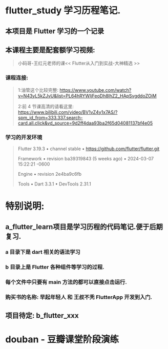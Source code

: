# flutter_study 学习历程笔记.

## 本项目是 Flutter 学习的一个记录
## 本课程主要是配套额学习视频:
> 小码哥-王红元老师的课<< Flutter从入门到实战-大神精选 >>
### 课程连接:
> 1:油管这个比较完整: https://www.youtube.com/watch?v=N43yL5kZJvU&list=PL64hRYWIjFeoDh8lhZ2_HApSvgddoZOiM
>
> 2:前 4 节课高清的请看这里: https://www.bilibili.com/video/BV1vZ4y1x7AS/?spm_id_from=333.337.search-card.all.click&vd_source=9d2ff4daa93ba2f65d04081137bf4e05

### 学习的开发环境 
> Flutter 3.19.3 • channel stable • https://github.com/flutter/flutter.git
> 
> Framework • revision ba39319843 (5 weeks ago) • 2024-03-07 15:22:21 -0600
> 
> Engine • revision 2e4ba9c6fb
> 
> Tools • Dart 3.3.1 • DevTools 2.31.1
> 

# 特别说明:
## a_flutter_learn项目是学习历程的代码笔记.便于后期复习.
### a 目录下是 dart 相关的语法学习
### b 目录上是 Flutter 各种组件等学习的过程.
### 每个文件中只要有 main 方法的都可以直接点击运行. 
### 购买书的名称: 早起年轻人 和 王叔不秃  FlutterApp 开发到入门.

## 项目待定: b_flutter_xxx 

# douban - 豆瓣课堂阶段演练



